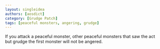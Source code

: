 ```yaml
---
layout: singleidea
authors: [aosdict]
category: [Grudge Patch]
tags: [peaceful monsters, angering, grudge]
---
```

If you attack a peaceful monster, other peaceful monsters that saw the act but grudge the first monster will not be angered.
